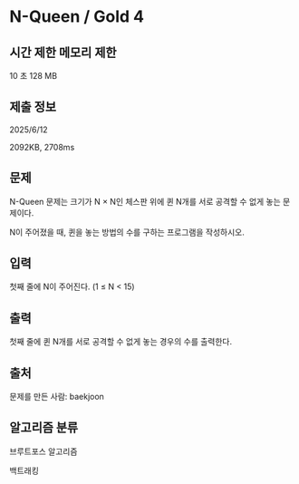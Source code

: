# N-Queen / Gold 4
 
## 시간 제한	메모리 제한	
10 초	128 MB	

## 제출 정보
2025/6/12

2092KB,	2708ms

## 문제
N-Queen 문제는 크기가 N × N인 체스판 위에 퀸 N개를 서로 공격할 수 없게 놓는 문제이다.

N이 주어졌을 때, 퀸을 놓는 방법의 수를 구하는 프로그램을 작성하시오.

## 입력
첫째 줄에 N이 주어진다. (1 ≤ N < 15)

## 출력
첫째 줄에 퀸 N개를 서로 공격할 수 없게 놓는 경우의 수를 출력한다.

## 출처
문제를 만든 사람:  baekjoon
## 알고리즘 분류
브루트포스 알고리즘

백트래킹
